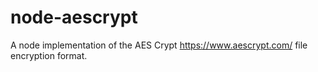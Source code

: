 # node-aescrypt

A node implementation of the AES Crypt <https://www.aescrypt.com/> file encryption format.
